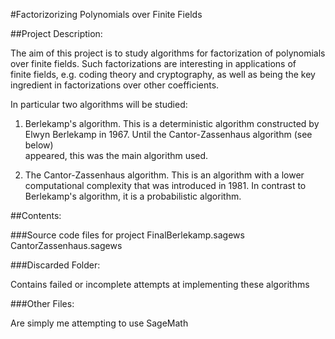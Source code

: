 #Factorizorizing Polynomials over Finite Fields

##Project Description:

The aim of this project is to study algorithms for factorization of polynomials  
over finite fields. Such factorizations are interesting in applications of  
finite fields, e.g. coding theory and cryptography, as well as being the key  
ingredient in factorizations over other coefficients.  

In particular two algorithms will be studied:  

1. Berlekamp's algorithm. This is a deterministic algorithm constructed by  
Elwyn Berlekamp in 1967. Until the Cantor-Zassenhaus algorithm (see below)  
appeared, this was the main algorithm used.  

2. The Cantor-Zassenhaus algorithm. This is an algorithm with a lower  
computational complexity that was introduced in 1981. In contrast to  
Berlekamp's algorithm, it is a probabilistic algorithm.  


##Contents:

###Source code files for project
FinalBerlekamp.sagews
CantorZassenhaus.sagews

###Discarded Folder:

Contains failed or incomplete attempts at implementing these algorithms

###Other Files:

Are simply me attempting to use SageMath  


